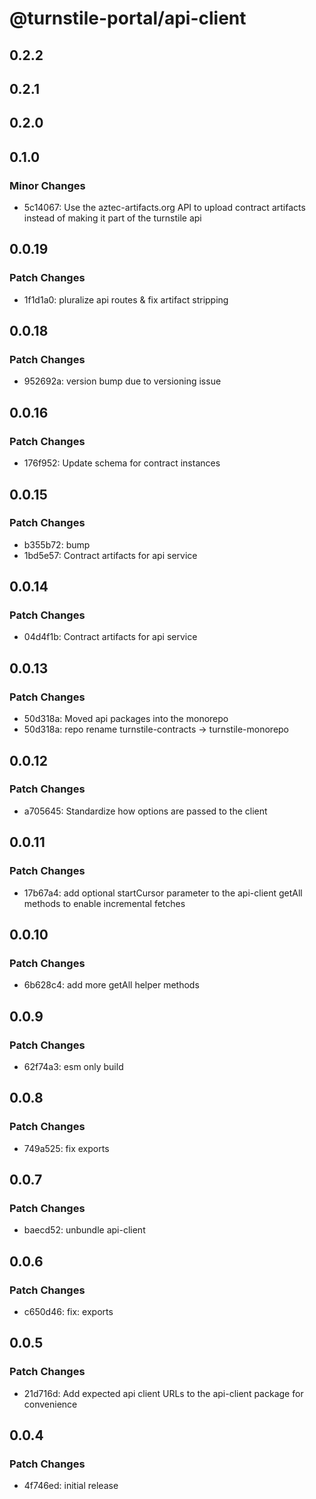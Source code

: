 # @turnstile-portal/api-client

## 0.2.2

## 0.2.1

## 0.2.0

## 0.1.0

### Minor Changes

- 5c14067: Use the aztec-artifacts.org API to upload contract artifacts instead of making it part of the turnstile api

## 0.0.19

### Patch Changes

- 1f1d1a0: pluralize api routes & fix artifact stripping

## 0.0.18

### Patch Changes

- 952692a: version bump due to versioning issue

## 0.0.16

### Patch Changes

- 176f952: Update schema for contract instances

## 0.0.15

### Patch Changes

- b355b72: bump
- 1bd5e57: Contract artifacts for api service

## 0.0.14

### Patch Changes

- 04d4f1b: Contract artifacts for api service

## 0.0.13

### Patch Changes

- 50d318a: Moved api packages into the monorepo
- 50d318a: repo rename turnstile-contracts -> turnstile-monorepo

## 0.0.12

### Patch Changes

- a705645: Standardize how options are passed to the client

## 0.0.11

### Patch Changes

- 17b67a4: add optional startCursor parameter to the api-client getAll methods to enable incremental fetches

## 0.0.10

### Patch Changes

- 6b628c4: add more getAll helper methods

## 0.0.9

### Patch Changes

- 62f74a3: esm only build

## 0.0.8

### Patch Changes

- 749a525: fix exports

## 0.0.7

### Patch Changes

- baecd52: unbundle api-client

## 0.0.6

### Patch Changes

- c650d46: fix: exports

## 0.0.5

### Patch Changes

- 21d716d: Add expected api client URLs to the api-client package for convenience

## 0.0.4

### Patch Changes

- 4f746ed: initial release
